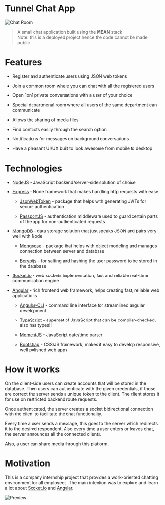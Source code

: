 # Tunnel Chat App

![Chat Room](https://i.ibb.co/L04JqDH/Screenshot-2020-04-16-at-10-12-15-PM.png)

> A small chat application built using the **MEAN** stack  
> Note: this is a deployed project hence the code cannot be made public

# Features

- Register and authenticate users using JSON web tokens

- Join a common room where you can chat with all the registered users

- Open 1on1 private conversations with a user of your choice

- Special departmenal room where all users of the same department can communicate

- Allows the sharing of media files

- Find contacts easily through the search option

- Notifications for messages on background conversations

- Have a pleasant UI/UX built to look awesome from mobile to desktop

# Technologies

- [NodeJS](https://nodejs.org/) - JavaScript backend/server-side solution of choice

- [Express](https://expressjs.com/) - Node framework that makes handling http requests with ease

  - [JsonWebToken](https://www.npmjs.com/package/jsonwebtoken) - package that helps with generating JWTs for secure authentication

  - [PassportJS](http://passportjs.org/) - authentication middleware used to guard certain parts of the app for non-authenticated requests

- [MongoDB](https://www.mongodb.com/) - data storage solution that just speaks JSON and pairs very well with Node

  - [Mongoose](http://mongoosejs.com/) - package that helps with object modeling and manages connection between server and database

  - [Bcryptjs](https://www.npmjs.com/package/bcryptjs) - for salting and hashing the user password to be stored in the database

- [Socket.io](https://socket.io/) - web sockets implementation, fast and reliable real-time communication engine

- [Angular](https://angular.io/) - rich frontend web framework, helps creating fast, reliable web applications

  - [Angular-CLI](https://cli.angular.io/) - command line interface for streamlined angular development

  - [TypeScript](https://www.typescriptlang.org/) - superset of JavaScript that can be compiler-checked, also has types!!

  - [MomentJS](https://momentjs.com/) - JavaScript date/time parser

  - [Bootstrap](http://getbootstrap.com/) - CSS/JS framework, makes it easy to develop responsive, well polished web apps

# How it works

On the client-side users can create accounts that will be stored in the database. Then users can authenticate with the given credentials, if those are correct the server sends a unique token to the client. The client stores it for use on restricted backend route requests.

Once authenticated, the server creates a socket bidirectional connection with the client to facilitate the chat functionality.

Every time a user sends a message, this goes to the server which redirects it to the desired respondent. Also every time a user enters or leaves chat, the server announces all the connected clients.

Also, a user can share media through this platform.

# Motivation

This is a company internship project that provides a work-oriented chatting environment for all employees. The main intention was to explore and learn a lot about [Socket.io](https://socket.io/) and [Angular](https://angular.io/).


![Preview](https://i.ibb.co/BrSLLZw/chat-app-preview.gif)
